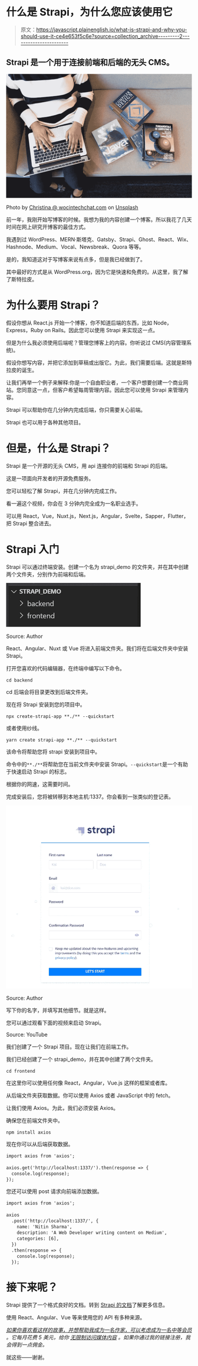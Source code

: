 # 什么是 Strapi，为什么您应该使用它

> 原文：<https://javascript.plainenglish.io/what-is-strapi-and-why-you-should-use-it-ce4e653f5c6e?source=collection_archive---------2----------------------->

## Strapi 是一个用于连接前端和后端的无头 CMS。

![](img/0f6ecd0b411f70569ac8915c4bf4dbea.png)

Photo by [Christina @ wocintechchat.com](https://unsplash.com/@wocintechchat?utm_source=medium&utm_medium=referral) on [Unsplash](https://unsplash.com?utm_source=medium&utm_medium=referral)

前一年，我刚开始写博客的时候。我想为我的内容创建一个博客。所以我花了几天时间在网上研究开博客的最佳方式。

我遇到过 WordPress、MERN·斯塔克、Gatsby、Strapi、Ghost、React、Wix、Hashnode、Medium、Vocal、Newsbreak、Quora 等等。

是的，我知道这对于写博客来说有点多，但是我已经做到了。

其中最好的方式是从 WordPress.org，因为它是快速和免费的。从这里，我了解了斯特拉皮。

# **为什么要用 Strapi？**

假设你想从 React.js 开始一个博客，你不知道后端的东西，比如 Node，Express，Ruby on Rails。因此您可以使用 Strapi 来实现这一点。

但是为什么我必须使用后端呢？管理您博客上的内容。你听说过 CMS(内容管理系统)。

假设你想写内容，并把它添加到草稿或出版它。为此，我们需要后端。这就是斯特拉皮的诞生。

让我们再举一个例子来解释:你是一个自由职业者，一个客户想要创建一个商业网站。您同意这一点，但客户希望每周管理内容。因此您可以使用 Strapi 来管理内容。

Strapi 可以帮助你在几分钟内完成后端，你只需要关心前端。

Strapi 也可以用于各种其他项目。

# 但是，什么是 Strapi？

Strapi 是一个开源的无头 CMS，用 api 连接你的前端和 Strapi 的后端。

这是一项面向开发者的开源免费服务。

您可以轻松了解 Strapi，并在几分钟内完成工作。

看一遍这个视频，你会在 3 分钟内完全成为一名职业选手。

可以用 React，Vue，Nuxt.js，Next.js，Angular，Svelte，Sapper，Flutter，把 Strapi 整合进去。

# Strapi 入门

Strapi 可以通过终端安装。创建一个名为 strapi_demo 的文件夹，并在其中创建两个文件夹，分别作为前端和后端。

![](img/6897daf5f444e8d2e8e0fb9ee60de2b8.png)

Source: Author

React、Angular、Nuxt 或 Vue 将进入前端文件夹。我们将在后端文件夹中安装 Strapi。

打开您喜欢的代码编辑器，在终端中编写以下命令。

```
cd backend
```

cd 后端会将目录更改到后端文件夹。

现在将 Strapi 安装到您的项目中。

```
npx create-strapi-app **./** --quickstart
```

或者使用纱线。

```
yarn create strapi-app **./** --quickstart
```

该命令将帮助您将 strapi 安装到项目中。

命令中的`**./**`将帮助您在当前文件夹中安装 Strapi。`--quickstart`是一个有助于快速启动 Strapi 的标志。

根据你的网速，这需要时间。

完成安装后，您将被转移到本地主机:1337。你会看到一张类似的登记表。

![](img/b54295d668bfe8a455f4f0f8224b816a.png)

Source: Author

写下你的名字，并填写其他细节。就是这样。

您可以通过观看下面的视频来启动 Strapi。

Source: YouTube

我们创建了一个 Strapi 项目。现在让我们在前端工作。

我们已经创建了一个 strapi_demo，并在其中创建了两个文件夹。

```
cd frontend
```

在这里你可以使用任何像 React，Angular，Vue.js 这样的框架或者库。

从后端文件夹获取数据。你可以使用 Axios 或者 JavaScript 中的 fetch。

让我们使用 Axios。为此，我们必须安装 Axios。

确保您在前端文件夹中。

```
npm install axios
```

现在你可以从后端获取数据。

```
import axios from 'axios';

axios.get('http://localhost:1337/').then(response => {
  console.log(response);
});
```

您还可以使用 post 请求向前端添加数据。

```
import axios from 'axios';

axios
  .post('http://localhost:1337/', {
    name: 'Nitin Sharma',
    description: 'A Web Developer writing content on Medium',
    categories: [6],
  })
  .then(response => {
    console.log(response);
  });
```

# 接下来呢？

Strapi 提供了一个格式良好的文档。转到 [Strapi 的文档](https://strapi.io/documentation/developer-docs/latest/getting-started/quick-start.html#_9-consume-the-content-type-s-api)了解更多信息。

使用 React、Angular、Vue 等来使用您的 API 有多种来源。

[*如果你喜欢看这样的故事，并想帮助我成为一名作家，可以考虑成为一名中等会员*](https://nitinfab.medium.com/membership) *。它每月花费 5 美元，给你* [*无限制访问媒体内容*](https://nitinfab.medium.com/membership) *。如果你通过我的链接注册，我会得到一点佣金。*

就这些——谢谢。